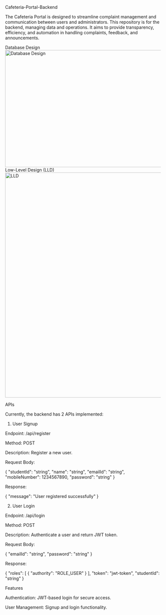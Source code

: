 Cafeteria-Portal-Backend

The Cafeteria Portal is designed to streamline complaint management and communication between users and administrators. This repository is for the backend, managing data and operations. It aims to provide transparency, efficiency, and automation in handling complaints, feedback, and announcements.

Database Design
<img width="588" height="378" alt="Database Design" src="https://github.com/user-attachments/assets/6bdecbdd-c7d1-46c0-8d30-0ca51d29aa2d" />
Low-Level Design (LLD)
<img width="563" height="726" alt="LLD" src="https://github.com/user-attachments/assets/4c180909-6fef-4d9b-9f98-55d1417cf56d" />


APIs

Currently, the backend has 2 APIs implemented:

1. User Signup

Endpoint: /api/register

Method: POST

Description: Register a new user.

Request Body:

{
"studentId": "string",
"name": "string",
"emailId": "string",
"mobileNumber": 1234567890,
"password": "string"
}


Response:

{
"message": "User registered successfully"
}

2. User Login

Endpoint: /api/login

Method: POST

Description: Authenticate a user and return JWT token.

Request Body:

{
"emailId": "string",
"password": "string"
}


Response:

{
"roles": [
{
"authority": "ROLE_USER"
}
],
"token": "jwt-token",
"studentId": "string"
}

Features

Authentication: JWT-based login for secure access.

User Management: Signup and login functionality.
